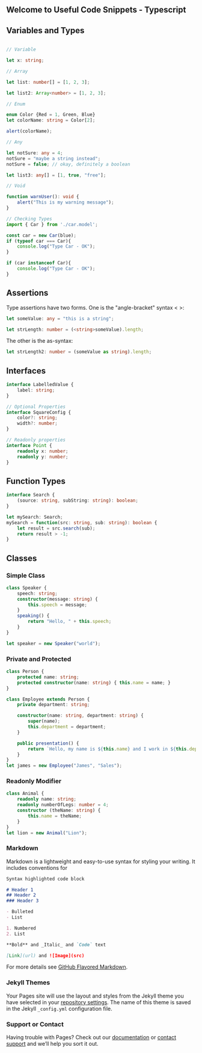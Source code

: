 ## Welcome to Useful Code Snippets - Typescript

## Variables and Types

```typescript

// Variable

let x: string;

// Array

let list: number[] = [1, 2, 3];

let list2: Array<number> = [1, 2, 3];

// Enum

enum Color {Red = 1, Green, Blue}
let colorName: string = Color[2];

alert(colorName);

// Any

let notSure: any = 4;
notSure = "maybe a string instead";
notSure = false; // okay, definitely a boolean

let list3: any[] = [1, true, "free"];

// Void

function warnUser(): void {
    alert("This is my warning message");
}

// Checking Types
import { Car } from './car.model';

const car = new Car(blue);
if (typeof car === Car){
    console.log("Type Car - OK");
}

if (car instanceof Car){
    console.log("Type Car - OK");
}
```

## Assertions

Type assertions have two forms. One is the "angle-bracket" syntax < >:

```typescript
let someValue: any = "this is a string";

let strLength: number = (<string>someValue).length;
```

The other is the as-syntax:
```typescript
let strLength2: number = (someValue as string).length;
```

## Interfaces
```typescript
interface LabelledValue {
    label: string;
}

// Optional Properties
interface SquareConfig {
    color?: string;
    width?: number;
}

// Readonly properties
interface Point {
    readonly x: number;
    readonly y: number;
}
```

## Function Types
```typescript
interface Search {
    (source: string, subString: string): boolean;
}

let mySearch: Search;
mySearch = function(src: string, sub: string): boolean {
    let result = src.search(sub);
    return result > -1;
}
```
## Classes

### Simple Class
```typescript
class Speaker {
    speech: string;
    constructor(message: string) {
        this.speech = message;
    }
    speaking() {
        return "Hello, " + this.speech;
    }
}

let speaker = new Speaker("world");
```
### Private and Protected
```typescript
class Person {
    protected name: string;
    protected constructor(name: string) { this.name = name; }
}

class Employee extends Person {
    private department: string;

    constructor(name: string, department: string) {
        super(name);
        this.department = department;
    }

    public presentation() {
        return `Hello, my name is ${this.name} and I work in ${this.department}.`;
    }
}
let james = new Employee("James", "Sales");
```

### Readonly Modifier
```typescript
class Animal {
    readonly name: string;
    readonly numberOfLegs: number = 4;
    constructor (theName: string) {
        this.name = theName;
    }
}
let lion = new Animal("Lion");
```


### Markdown

Markdown is a lightweight and easy-to-use syntax for styling your writing. It includes conventions for

```markdown
Syntax highlighted code block

# Header 1
## Header 2
### Header 3

- Bulleted
- List

1. Numbered
2. List

**Bold** and _Italic_ and `Code` text

[Link](url) and ![Image](src)
```

For more details see [GitHub Flavored Markdown](https://guides.github.com/features/mastering-markdown/).

### Jekyll Themes

Your Pages site will use the layout and styles from the Jekyll theme you have selected in your [repository settings](https://github.com/acqfel/node-test/settings). The name of this theme is saved in the Jekyll `_config.yml` configuration file.

### Support or Contact

Having trouble with Pages? Check out our [documentation](https://help.github.com/categories/github-pages-basics/) or [contact support](https://github.com/contact) and we’ll help you sort it out.

